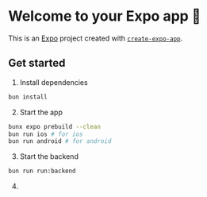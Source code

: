 # Welcome to your Expo app 👋

This is an [Expo](https://expo.dev) project created with [`create-expo-app`](https://www.npmjs.com/package/create-expo-app).

## Get started

1. Install dependencies

```bash
bun install
```

2. Start the app

```bash
bunx expo prebuild --clean
bun run ios # for ios
bun run android # for android
```

3. Start the backend

```bash
bun run run:backend
```

4.
